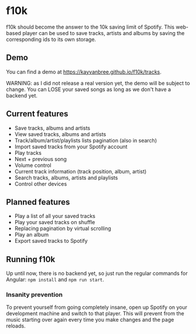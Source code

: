 # f10k

f10k should become the answer to the 10k saving limit of Spotify. This web-based player
can be used to save tracks, artists and albums by saving the corresponding ids to its own storage.

## Demo

You can find a demo at https://kayvanbree.github.io/f10k/tracks.

WARNING: as I did not release a real version yet, the demo will be subject to change. 
You can LOSE your saved songs as long as we don't have a backend yet.

## Current features

- Save tracks, albums and artists
- View saved tracks, albums and artists
- Track/album/artist/playlists lists pagination (also in search)
- Import saved tracks from your Spotify account
- Play tracks
- Next + previous song
- Volume control
- Current track information (track position, album, artist)
- Search tracks, albums, artists and playlists
- Control other devices

## Planned features

- Play a list of all your saved tracks
- Play your saved tracks on shuffle
- Replacing pagination by virtual scrolling
- Play an album
- Export saved tracks to Spotify

## Running f10k

Up until now, there is no backend yet, so just run the regular commands for Angular: 
`npm install` and `npm run start`.

### Insanity prevention

To prevent yourself from going completely insane, open up Spotify on your development machine
and switch to that player. This will prevent from the music starting over again every time 
you make changes and the page reloads.
